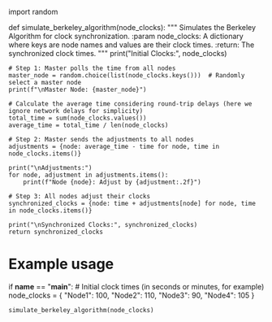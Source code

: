 import random

def simulate_berkeley_algorithm(node_clocks):
    """
    Simulates the Berkeley Algorithm for clock synchronization.
    :param node_clocks: A dictionary where keys are node names and values are their clock times.
    :return: The synchronized clock times.
    """
    print("Initial Clocks:", node_clocks)

    # Step 1: Master polls the time from all nodes
    master_node = random.choice(list(node_clocks.keys()))  # Randomly select a master node
    print(f"\nMaster Node: {master_node}")

    # Calculate the average time considering round-trip delays (here we ignore network delays for simplicity)
    total_time = sum(node_clocks.values())
    average_time = total_time / len(node_clocks)

    # Step 2: Master sends the adjustments to all nodes
    adjustments = {node: average_time - time for node, time in node_clocks.items()}

    print("\nAdjustments:")
    for node, adjustment in adjustments.items():
        print(f"Node {node}: Adjust by {adjustment:.2f}")

    # Step 3: All nodes adjust their clocks
    synchronized_clocks = {node: time + adjustments[node] for node, time in node_clocks.items()}

    print("\nSynchronized Clocks:", synchronized_clocks)
    return synchronized_clocks


# Example usage
if __name__ == "__main__":
    # Initial clock times (in seconds or minutes, for example)
    node_clocks = {
        "Node1": 100,
        "Node2": 110,
        "Node3": 90,
        "Node4": 105
    }

    simulate_berkeley_algorithm(node_clocks)
